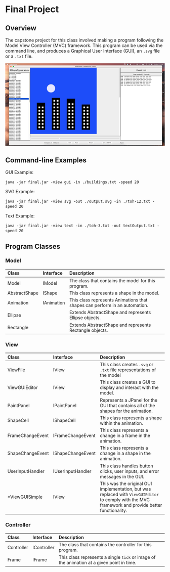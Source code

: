  # Final Project 
 ## Overview
 The capstone project for this class involved making a program following the Model View Controller 
 (MVC) framework.  This program can be used via the command line, and produces a Graphical User
 Interface (GUI), an `.svg` file or a `.txt` file. 
 
![Example Image](./EasyAnimator_buildings.txt_cclany.jpg)

## Command-line Examples
GUI Example: 
~~~ 
java -jar final.jar -view gui -in ./buildings.txt -speed 20
~~~

SVG Example: 
~~~
java -jar final.jar -view svg -out ./output.svg -in ./toh-12.txt -speed 20
~~~

Text Example:
~~~
java -jar final.jar -view text -in ./toh-3.txt -out textOutput.txt -speed 20         
~~~

## Program Classes 
### Model

| Class         | Interface  | Description                                                                 |
|:--------------|:-----------|:----------------------------------------------------------------------------|
| Model         | IModel     | The class that contains the model for this program.                         | 
| AbstractShape | IShape     | This class represents a shape in the model.                                 |
| Animation     | IAnimation | This class represents Animations that shapes can perform in an automation.  |
| Ellipse       |            | Extends AbstractShape and represents Ellipse objects.                       |
| Rectangle     |            | Extends AbstractShape and represents Rectangle objects.                     |

### View
| Class            | Interface           | Description                                                                                                                                          |
|:-----------------|:--------------------|:-----------------------------------------------------------------------------------------------------------------------------------------------------|
| ViewFile         | IView               | This class creates `.svg` or `.txt` file representations of the model                                                                                |
| ViewGUIEditor    | IView               | This class creates a GUI to display and interact with the model.                                                                                     |
| PaintPanel       | IPaintPanel         | Represents a JPanel for the GUI that contains all of the shapes for the animation.                                                                   | 
| ShapeCell        | IShapeCell          | This class represents a shape within the animation.                                                                                                  |
| FrameChangeEvent | IFrameChangeEvent   | This class represents a change in a frame in the animation.                                                                                          |
| ShapeChangeEvent | IShapeChangeEvent   | This class represents a change in a shape in the animation.                                                                                          |
| UserInputHandler | IUserInputHandler   | This class handles button clicks, user inputs, and error messages in the GUI.                                                                        |
| *ViewGUISimple   | IView               | This was the original GUI implementation, but was replaced with `ViewGUIEditor` to comply with the MVC framework and provide better functionality.   |


### Controller 
| Class      | Interface   | Description                                                                               |
|:-----------|:------------|:------------------------------------------------------------------------------------------|
| Controller | IController | The class that contains the controller for this program.                                  |
| Frame      | IFrame      | This class represents a single `tick` or image of the animation at a given point in time. |


